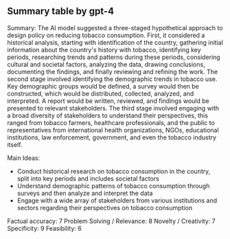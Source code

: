 ## Summary table by gpt-4
Summary: 
The AI model suggested a three-staged hypothetical approach to design policy on reducing tobacco consumption. First, it considered a historical analysis, starting with identification of the country, gathering initial information about the country's history with tobacco, identifying key periods, researching trends and patterns during these periods, considering cultural and societal factors, analyzing the data, drawing conclusions, documenting the findings, and finally reviewing and refining the work. The second stage involved identifying the demographic trends in tobacco use. Key demographic groups would be defined, a survey would then be constructed, which would be distributed, collected, analyzed, and interpreted. A report would be written, reviewed, and findings would be presented to relevant stakeholders. The third stage involved engaging with a broad diversity of stakeholders to understand their perspectives, this ranged from tobacco farmers, healthcare professionals, and the public to representatives from international health organizations, NGOs, educational institutions, law enforcement, government, and even the tobacco industry itself.

Main Ideas: 
- Conduct historical research on tobacco consumption in the country, split into key periods and includes societal factors
- Understand demographic patterns of tobacco consumption through surveys and then analyze and interpret the data
- Engage with a wide array of stakeholders from various institutions and sectors regarding their perspectives on tobacco consumption 

Factual accuracy: 7
Problem Solving / Relevance: 8
Novelty / Creativity: 7
Specificity: 9
Feasibility: 6